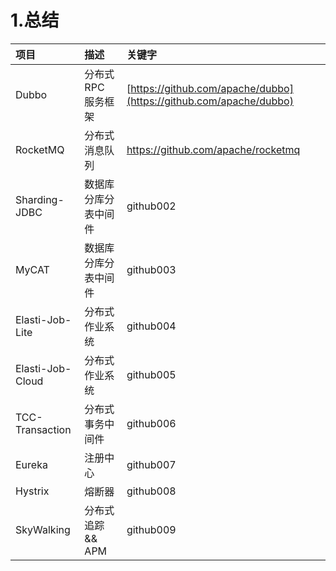 # 1.总结

| 项目 | 描述 | 关键字 |
| :--- | :--- | :--- |
| Dubbo | 分布式 RPC 服务框架 | [https://github.com/apache/dubbo](https://github.com/apache/dubbo) |
| RocketMQ | 分布式消息队列 | https://github.com/apache/rocketmq |
| Sharding-JDBC | 数据库分库分表中间件 | github002 |
| MyCAT | 数据库分库分表中间件 | github003 |
| Elasti-Job-Lite | 分布式作业系统 | github004 |
| Elasti-Job-Cloud | 分布式作业系统 | github005 |
| TCC-Transaction | 分布式事务中间件 | github006 |
| Eureka | 注册中心 | github007 |
| Hystrix | 熔断器 | github008 |
| SkyWalking | 分布式追踪 && APM | github009 |



